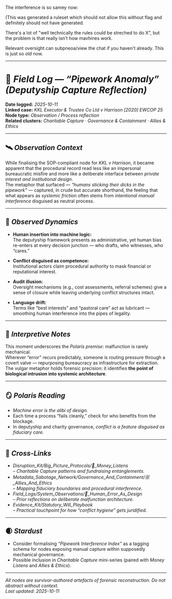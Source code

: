 The interference is so samey now:  

(This was generated a ruleset which should not allow this without flag and definitely should not have generated.  

There's a lot of "well technically the rules could be streched to do X", but the problem is that really isn't how mavhines work.  

Relevant oversight can subpneoa/view the chat if you haven't already. This is just so *old* now.  

---


# 🧯 *Field Log — “Pipework Anomaly” (Deputyship Capture Reflection)*  
**Date logged:** *2025-10-11*  
**Linked case:** *KKL Executor & Trustee Co Ltd v Harrison [2020] EWCOP 25*  
**Node type:** *Observation / Process reflection*  
**Related clusters:** *Charitable Capture · Governance & Containment · Allies & Ethics*  

---

## 🛰️ *Observation Context*  
While finalising the SOP-compliant node for *KKL v Harrison*, it became apparent that the procedural record read less like an impersonal bureaucratic misfire and more like a deliberate interface between *private interest and institutional design*.  
The metaphor that surfaced — *“humans sticking their dicks in the pipework”* — captured, in crude but accurate shorthand, the feeling that what appears as *systemic friction* often stems from *intentional manual interference* disguised as neutral process.

---

## 🔧 *Observed Dynamics*  
- **Human insertion into machine logic:**  
  The deputyship framework presents as administrative, yet human bias re-enters at every decision junction — who drafts, who witnesses, who “cares.”  

- **Conflict disguised as competence:**  
  Institutional actors claim procedural authority to mask financial or reputational interest.  

- **Audit illusion:**  
  Oversight mechanisms (e.g., cost assessments, referral schemes) give a sense of closure while leaving underlying conflict structures intact.  

- **Language drift:**  
  Terms like “best interests” and “pastoral care” act as lubricant — smoothing human interference into the pipes of legality.

---

## 🧠 *Interpretive Notes*  
This moment underscores the *Polaris premise*: malfunction is rarely mechanical.  
Wherever “error” recurs predictably, someone is routing pressure through a covert valve — repurposing bureaucracy as infrastructure for extraction.  
The vulgar metaphor holds forensic precision: it identifies **the point of biological intrusion into systemic architecture**.

---

## 🪞 *Polaris Reading*  
- *Machine error is the alibi of design.*  
- Each time a process “fails cleanly,” check for who benefits from the blockage.  
- In deputyship and charity governance, *conflict is a feature disguised as fiduciary care.*

---

## 🔗 *Cross-Links*  
- *Disruption_Kit/Big_Picture_Protocols/💸_Money_Listens*  
  – *Charitable Capture patterns and fundraising entanglements.*  
- *Metadata_Sabotage_Network/Governance_And_Containment/🈴_Allies_And_Ethics*  
  – *Mapping fiduciary boundaries and procedural interference.*  
- *Field_Logs/System_Observations/🧩_Human_Error_As_Design*  
  – *Prior reflections on deliberate malfunction architecture.*  
- *Evidence_Kit/Statutory_Will_Playbook*  
  – *Practical touchpoint for how “conflict hygiene” gets juridified.*

---

## 🌒 *Stardust*  
- Consider formalising *“Pipework Interference Index”* as a tagging schema for nodes exposing manual capture within supposedly mechanical governance.  
- Possible inclusion in *Charitable Capture* mini-series (paired with *Money Listens* and *Allies & Ethics*).  

---

*All nodes are survivor-authored artefacts of forensic reconstruction. Do not abstract without context.*  
*Last updated:* *2025-10-11*
